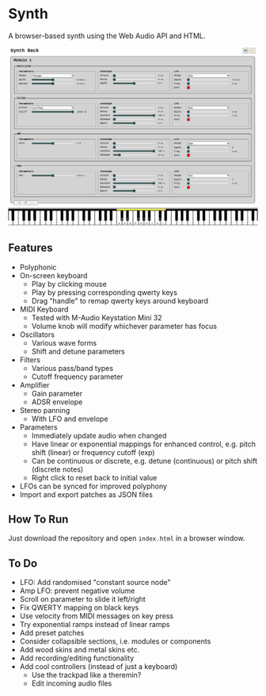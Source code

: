 # Synth

A browser-based synth using the Web Audio API and HTML.

![synth screenshot](./images/screenshot7.png)

## Features

* Polyphonic
* On-screen keyboard
    * Play by clicking mouse
    * Play by pressing corresponding qwerty keys
    * Drag "handle" to remap qwerty keys around keyboard
* MIDI Keyboard
    * Tested with M-Audio Keystation Mini 32
    * Volume knob will modify whichever parameter has focus
* Oscillators
    * Various wave forms
    * Shift and detune parameters
* Filters
    * Various pass/band types
    * Cutoff frequency parameter
* Amplifier
    * Gain parameter
    * ADSR envelope
* Stereo panning
    * With LFO and envelope
* Parameters
    * Immediately update audio when changed
    * Have linear or exponential mappings for enhanced control, e.g. pitch shift (linear) or frequency cutoff (exp)
    * Can be continuous or discrete, e.g. detune (continuous) or pitch shift (discrete notes)
    * Right click to reset back to initial value
* LFOs can be synced for improved polyphony
* Import and export patches as JSON files

## How To Run

Just download the repository and open `index.html` in a browser window.

## To Do

* LFO: Add randomised "constant source node"
* Amp LFO: prevent negative volume
* Scroll on parameter to slide it left/right
* Fix QWERTY mapping on black keys
* Use velocity from MIDI messages on key press
* Try exponential ramps instead of linear ramps
* Add preset patches
* Consider collapsible sections, i.e. modules or components
* Add wood skins and metal skins etc.
* Add recording/editing functionality
* Add cool controllers (instead of just a keyboard)
    * Use the trackpad like a theremin?
    * Edit incoming audio files

